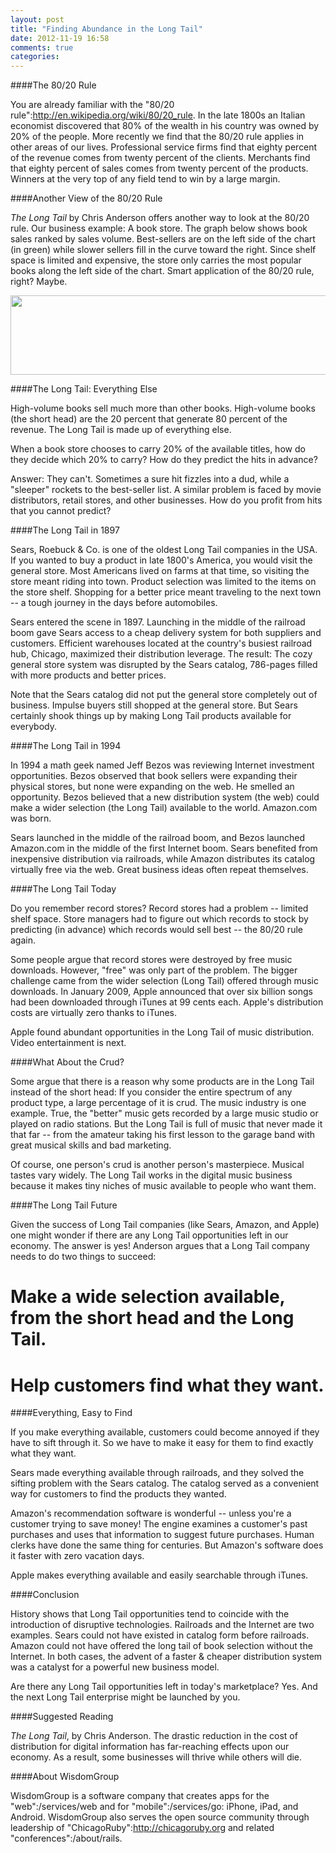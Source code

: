 ```yaml
---
layout: post
title: "Finding Abundance in the Long Tail"
date: 2012-11-19 16:58
comments: true
categories: 
---
```

####The 80/20 Rule

You are already familiar with the "80/20 rule":http://en.wikipedia.org/wiki/80/20_rule. In the late 1800s an Italian economist discovered that 80% of the wealth in his country was owned by 20% of the people. More recently we find that the 80/20 rule applies in other areas of our lives. Professional service firms find that eighty percent of the revenue comes from twenty percent of the clients. Merchants find that eighty percent of sales comes from twenty percent of the products. Winners at the very top of any field tend to win by a large margin.
 	
####Another View of the 80/20 Rule

<cite>The Long Tail</cite> by Chris Anderson offers another way to look at the 80/20 rule. Our business example: A book store. The graph below shows book sales ranked by sales volume. Best-sellers are on the left side of the chart (in green) while slower sellers fill in the curve toward the right. Since shelf space is limited and expensive, the store only carries the most popular books along the left side of the chart. Smart application of the 80/20 rule, right? Maybe.

<img src="{filedir_2}2009q1_chart.png" width="614" height="127" class="center" />

####The Long Tail: Everything Else

High-volume books sell much more than other books. High-volume books (the short head) are the 20 percent that generate 80 percent of the revenue. The Long Tail is made up of everything else.

When a book store chooses to carry 20% of the available titles, how do they decide which 20% to carry? How do they predict the hits in advance? 

Answer: They can't. Sometimes a sure hit fizzles into a dud, while a "sleeper" rockets to the best-seller list. A similar problem is faced by movie distributors, retail stores, and other businesses. How do you profit from hits that you cannot predict?

####The Long Tail in 1897

Sears, Roebuck & Co. is one of the oldest Long Tail companies in the USA. If you wanted to buy a product in late 1800's America, you would visit the general store. Most Americans lived on farms at that time, so visiting the store meant riding into town. Product selection was limited to the items on the store shelf. Shopping for a better price meant traveling to the next town -- a tough journey in the days before automobiles.

Sears entered the scene in 1897. Launching in the middle of the railroad boom gave Sears access to a cheap delivery system for both suppliers and customers. Efficient warehouses located at the country's busiest railroad hub, Chicago, maximized their distribution leverage. The result: The cozy general store system was disrupted by the Sears catalog, 786-pages filled with more products and better prices.

Note that the Sears catalog did not put the general store completely out of business. Impulse buyers still shopped at the general store. But Sears certainly shook things up by making Long Tail products available for everybody.

####The Long Tail in 1994

In 1994 a math geek named Jeff Bezos was reviewing Internet investment opportunities. Bezos observed that book sellers were expanding their physical stores, but none were expanding on the web. He smelled an opportunity. Bezos believed that a new distribution system (the web) could make a wider selection (the Long Tail) available to the world. Amazon.com was born.

Sears launched in the middle of the railroad boom, and Bezos launched Amazon.com in the middle of the first Internet boom. Sears benefited from inexpensive distribution via railroads, while Amazon distributes its catalog virtually free via the web. Great business ideas often repeat themselves.

####The Long Tail Today

Do you remember record stores? Record stores had a problem -- limited shelf space. Store managers had to figure out which records to stock by predicting (in advance) which records would sell best -- the 80/20 rule again. 

Some people argue that record stores were destroyed by free music downloads. However, "free" was only part of the problem. The bigger challenge came from the wider selection (Long Tail) offered through music downloads. In January 2009, Apple announced that over six billion songs had been downloaded through iTunes at 99 cents each. Apple's distribution costs are virtually zero thanks to iTunes.	

Apple found abundant opportunities in the Long Tail of music distribution. Video entertainment is next.

####What About the Crud?

Some argue that there is a reason why some products are in the Long Tail instead of the short head: If you consider the entire spectrum of any product type, a large percentage of it is crud. The music industry is one example. True, the "better" music gets recorded by a large music studio or played on radio stations. But the Long Tail is full of music that never made it that far -- from the amateur taking his first lesson to the garage band with great musical skills and bad marketing. 

Of course, one person's crud is another person's masterpiece. Musical tastes vary widely. The Long Tail works in the digital music business because it makes tiny niches of music available to people who want them.

####The Long Tail Future

Given the success of Long Tail companies (like Sears, Amazon, and Apple) one might wonder if there are any Long Tail opportunities left in our economy. The answer is yes! Anderson argues that a Long Tail company needs to do two things to succeed:

# Make a wide selection available, from the short head and the Long Tail.
# Help customers find what they want.

####Everything, Easy to Find

If you make everything available, customers could become annoyed if they have to sift through it. So we have to make it easy for them to find exactly what they want.

Sears made everything available through railroads, and they solved the sifting problem with the Sears catalog. The catalog served as a convenient way for customers to find the products they wanted.

Amazon's recommendation software is wonderful -- unless you're a customer trying to save money! The engine examines a customer's past purchases and uses that information to suggest future purchases. Human clerks have done the same thing for centuries. But Amazon's software does it faster with  zero vacation days.

Apple makes everything available and easily searchable through iTunes.

####Conclusion

History shows that Long Tail opportunities tend to coincide with the introduction of disruptive technologies. Railroads and the Internet are two examples. Sears could not have existed in catalog form before railroads. Amazon could not have offered the long tail of book selection without the Internet. In both cases, the advent of a faster & cheaper distribution system was a catalyst for a powerful new business model.

Are there any Long Tail opportunities left in today's marketplace? Yes. And the next Long Tail enterprise might be launched by you.

####Suggested Reading

<cite>The Long Tail</cite>, by Chris Anderson. The drastic reduction in the cost of distribution for digital information has far-reaching effects upon our economy. As a result, some businesses will thrive while others will die.

####About WisdomGroup

WisdomGroup is a software company that creates apps for the "web":/services/web and for "mobile":/services/go: iPhone, iPad, and Android. WisdomGroup also serves the open source community through leadership of "ChicagoRuby":http://chicagoruby.org and related "conferences":/about/rails.
